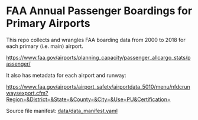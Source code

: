 # FAA Annual Passenger Boardings for Primary Airports

This repo collects and wrangles FAA boarding data from 2000 to 2018 for each primary (i.e. main) airport.

https://www.faa.gov/airports/planning_capacity/passenger_allcargo_stats/passenger/


It also has metadata for each airport and runway:

https://www.faa.gov/airports/airport_safety/airportdata_5010/menu/nfdcrunwaysexport.cfm?Region=&District=&State=&County=&City=&Use=PU&Certification=



Source file manifest: [data/data_manifest.yaml](data/data_manifest.yaml)

